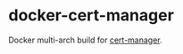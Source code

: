 # docker-cert-manager

Docker multi-arch build for [cert-manager](https://github.com/jetstack/cert-manager/).
